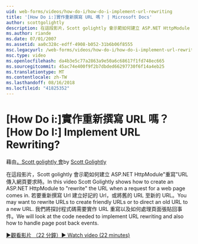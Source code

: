 ```yaml
---
uid: web-forms/videos/how-do-i/how-do-i-implement-url-rewriting
title: '[How Do i:]實作重新撰寫 URL 嗎？ | Microsoft Docs'
author: scottgolightly
description: 在這段影片，Scott golightly 會示範如何建立 ASP.NET HttpModule '重寫' URL 傳入網頁要求時。 您可能想要重寫...
ms.author: riande
ms.date: 07/01/2007
ms.assetid: aa0c328c-edff-4908-b052-31b6b06f8555
msc.legacyurl: /web-forms/videos/how-do-i/how-do-i-implement-url-rewriting
msc.type: video
ms.openlocfilehash: da4b3e5c77a2863a9e50a6c68617f1fd748ec665
ms.sourcegitcommit: 45ac74e400f9f2b7dbded66297730f6f14a4eb25
ms.translationtype: MT
ms.contentlocale: zh-TW
ms.lasthandoff: 08/16/2018
ms.locfileid: "41825352"
---
```

<a name="how-do-i-implement-url-rewriting"></a><span data-ttu-id="a55ad-105">[How Do i:]實作重新撰寫 URL 嗎？</span><span class="sxs-lookup"><span data-stu-id="a55ad-105">[How Do I:] Implement URL Rewriting?</span></span>
====================
<span data-ttu-id="a55ad-106">藉由[，Scott golightly 會](https://github.com/scottgolightly)</span><span class="sxs-lookup"><span data-stu-id="a55ad-106">by [Scott Golightly](https://github.com/scottgolightly)</span></span>

<span data-ttu-id="a55ad-107">在這段影片，Scott golightly 會示範如何建立 ASP.NET HttpModule"重寫"URL 傳入網頁要求時。</span><span class="sxs-lookup"><span data-stu-id="a55ad-107">In this video Scott Golightly shows how to create an ASP.NET HttpModule to "rewrite" the URL when a request for a web page comes in.</span></span> <span data-ttu-id="a55ad-108">若要重新撰寫 Url 建立好記的 Url，或將舊的 URL 至新的 URL。</span><span class="sxs-lookup"><span data-stu-id="a55ad-108">You may want to rewrite URLs to create friendly URLs or to direct an old URL to a new URL.</span></span> <span data-ttu-id="a55ad-109">我們將探討程式碼需要實作 URL 重寫以及如何處理頁面張貼回事件。</span><span class="sxs-lookup"><span data-stu-id="a55ad-109">We will look at the code needed to implement URL rewriting and also how to handle page post back events.</span></span>

[<span data-ttu-id="a55ad-110">&#9654;觀看影片 （22 分鐘）</span><span class="sxs-lookup"><span data-stu-id="a55ad-110">&#9654; Watch video (22 minutes)</span></span>](https://channel9.msdn.com/Blogs/ASP-NET-Site-Videos/how-do-i-implement-url-rewriting)
